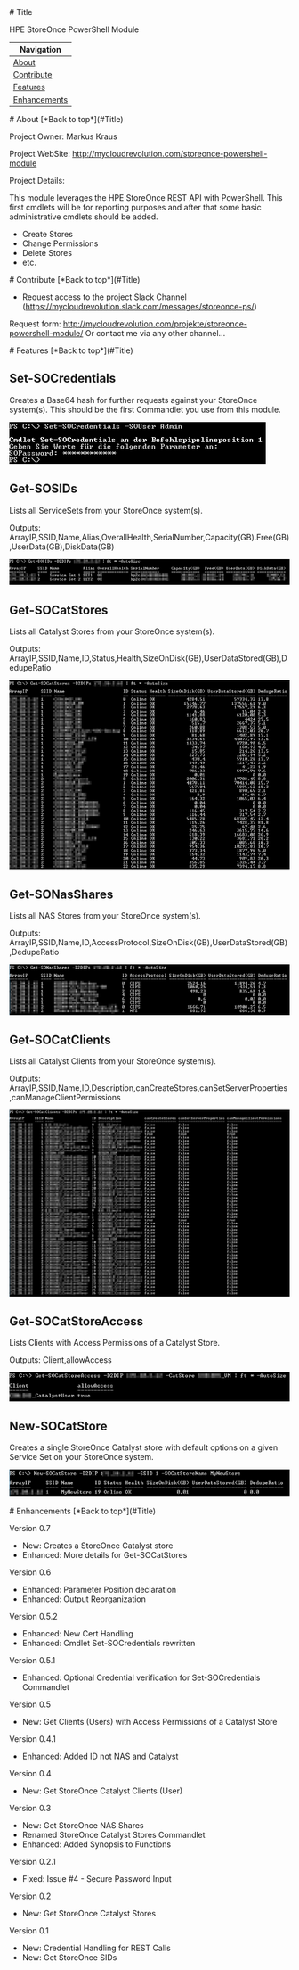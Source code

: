 <a name="Title">
# Title

HPE StoreOnce PowerShell Module

|Navigation|
|-----------------|
|[About](#About)|
|[Contribute](#Contribute)|
|[Features](#Features)|
|[Enhancements](#Enhancements)|


<a name="About">
# About
[*Back to top*](#Title)

Project Owner: Markus Kraus

Project WebSite: http://mycloudrevolution.com/storeonce-powershell-module

Project Details:

This module leverages the HPE StoreOnce REST API with PowerShell.
This first cmdlets will be for reporting purposes and after that some basic administrative cmdlets should be added.

+ Create Stores
+ Change Permissions
+ Delete Stores
+ etc.

<a name="Contribute">
# Contribute
[*Back to top*](#Title)

* Request access to the project Slack Channel (https://mycloudrevolution.slack.com/messages/storeonce-ps/)

Request form: http://mycloudrevolution.com/projekte/storeonce-powershell-module/
Or contact me via any other channel...

<a name="Features">
# Features
[*Back to top*](#Title)

## Set-SOCredentials

Creates a Base64 hash for further requests against your StoreOnce system(s).
This should be the first Commandlet you use from this module.

![Set-SOCredentials](/Media/Set-SOCredentials_Neu.png)

## Get-SOSIDs

Lists all ServiceSets from your StoreOnce system(s).

Outputs: ArrayIP,SSID,Name,Alias,OverallHealth,SerialNumber,Capacity(GB).Free(GB),UserData(GB),DiskData(GB)

![Get-SOSIDs](/Media/Get-SOSIDs_Neu.png)

## Get-SOCatStores

Lists all Catalyst Stores from your StoreOnce system(s).

Outputs: ArrayIP,SSID,Name,ID,Status,Health,SizeOnDisk(GB),UserDataStored(GB),DedupeRatio

![Get-SOCatStores](/Media/Get-SOCatStores_Neu.png)

## Get-SONasShares

Lists all NAS Stores from your StoreOnce system(s).

Outputs: ArrayIP,SSID,Name,ID,AccessProtocol,SizeOnDisk(GB),UserDataStored(GB),DedupeRatio

![Get-SONasShares](/Media/Get-SONasShares_Neu.png)

## Get-SOCatClients

Lists all Catalyst Clients from your StoreOnce system(s).

Outputs: ArrayIP,SSID,Name,ID,Description,canCreateStores,canSetServerProperties,canManageClientPermissions

![Get-SOCatClients](/Media/Get-SOCatClients_Neu.png)

## Get-SOCatStoreAccess

Lists Clients with Access Permissions of a Catalyst Store.

Outputs: Client,allowAccess

![Get-SOCatStoreAccess](/Media/Get-SOCatStoreAccess_Neu.png)

## New-SOCatStore

Creates a single StoreOnce Catalyst store with default options on a given Service Set on your StoreOnce system.

![New-SOCatStore](/Media/New-SOCatStore_Neu.png)

<a name="Enhancements">
# Enhancements
[*Back to top*](#Title)

Version 0.7
+ New: Creates a StoreOnce Catalyst store
+ Enhanced: More details for Get-SOCatStores

Version 0.6
+ Enhanced: Parameter Position declaration 
+ Enhanced: Output Reorganization

Version 0.5.2
+ Enhanced: New Cert Handling 
+ Enhanced: Cmdlet Set-SOCredentials rewritten

Version 0.5.1
+ Enhanced: Optional Credential verification for Set-SOCredentials Commandlet

Version 0.5
+ New: Get Clients (Users) with Access Permissions of a Catalyst Store

Version 0.4.1
+ Enhanced: Added ID not NAS and Catalyst

Version 0.4
+ New: Get StoreOnce Catalyst Clients (User)

Version 0.3
+ New: Get StoreOnce NAS Shares
+ Renamed StoreOnce Catalyst Stores Commandlet
+ Enhanced: Added Synopsis to Functions

Version 0.2.1
+ Fixed: Issue #4 - Secure Password Input

Version 0.2
+ New: Get StoreOnce Catalyst Stores

Version 0.1
+ New: Credential Handling for REST Calls
+ New: Get StoreOnce SIDs

